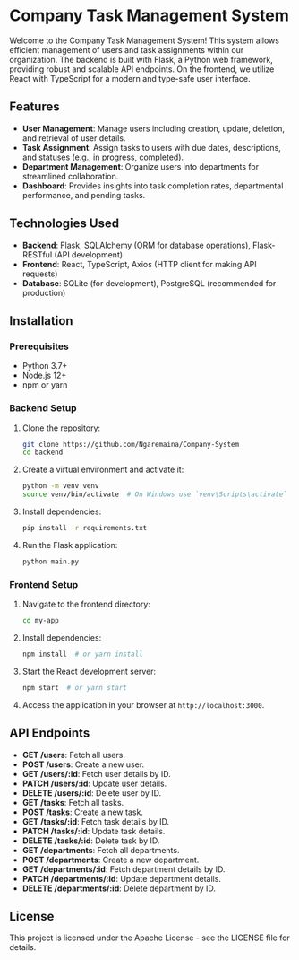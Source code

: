 # Company Task Management System

Welcome to the Company Task Management System! This system allows efficient management of users and task assignments within our organization. The backend is built with Flask, a Python web framework, providing robust and scalable API endpoints. On the frontend, we utilize React with TypeScript for a modern and type-safe user interface.

## Features

- **User Management**: Manage users including creation, update, deletion, and retrieval of user details.
- **Task Assignment**: Assign tasks to users with due dates, descriptions, and statuses (e.g., in progress, completed).
- **Department Management**: Organize users into departments for streamlined collaboration.
- **Dashboard**: Provides insights into task completion rates, departmental performance, and pending tasks.

## Technologies Used

- **Backend**: Flask, SQLAlchemy (ORM for database operations), Flask-RESTful (API development)
- **Frontend**: React, TypeScript, Axios (HTTP client for making API requests)
- **Database**: SQLite (for development), PostgreSQL (recommended for production)

## Installation

### Prerequisites

- Python 3.7+
- Node.js 12+
- npm or yarn

### Backend Setup

1. Clone the repository:
   ```bash
   git clone https://github.com/Ngaremaina/Company-System
   cd backend
   ```

2. Create a virtual environment and activate it:
   ```bash
   python -m venv venv
   source venv/bin/activate  # On Windows use `venv\Scripts\activate`
   ```

3. Install dependencies:
   ```bash
   pip install -r requirements.txt
   ```


4. Run the Flask application:
   ```bash
   python main.py
   ```

### Frontend Setup

1. Navigate to the frontend directory:
   ```bash
   cd my-app
   ```

2. Install dependencies:
   ```bash
   npm install  # or yarn install
   ```

3. Start the React development server:
   ```bash
   npm start  # or yarn start
   ```

4. Access the application in your browser at `http://localhost:3000`.

## API Endpoints

- **GET /users**: Fetch all users.
- **POST /users**: Create a new user.
- **GET /users/:id**: Fetch user details by ID.
- **PATCH /users/:id**: Update user details.
- **DELETE /users/:id**: Delete user by ID.
- **GET /tasks**: Fetch all tasks.
- **POST /tasks**: Create a new task.
- **GET /tasks/:id**: Fetch task details by ID.
- **PATCH /tasks/:id**: Update task details.
- **DELETE /tasks/:id**: Delete task by ID.
- **GET /departments**: Fetch all departments.
- **POST /departments**: Create a new department.
- **GET /departments/:id**: Fetch department details by ID.
- **PATCH /departments/:id**: Update department details.
- **DELETE /departments/:id**: Delete department by ID.


## License

This project is licensed under the Apache License - see the LICENSE file for details.
